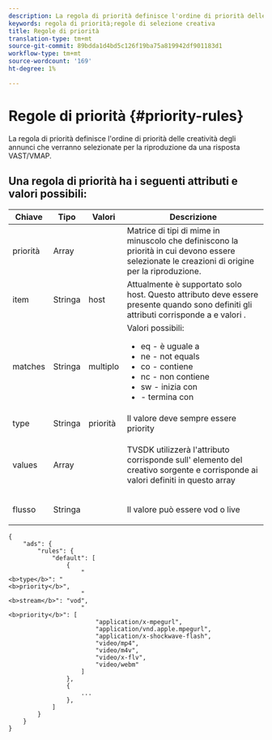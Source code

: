 ```yaml
---
description: La regola di priorità definisce l'ordine di priorità delle creatività degli annunci che verranno selezionate per la riproduzione da una risposta VAST/VMAP.
keywords: regola di priorità;regole di selezione creativa
title: Regole di priorità
translation-type: tm+mt
source-git-commit: 89bdda1d4bd5c126f19ba75a819942df901183d1
workflow-type: tm+mt
source-wordcount: '169'
ht-degree: 1%

---
```



# Regole di priorità {#priority-rules}

La regola di priorità definisce l&#39;ordine di priorità delle creatività degli annunci che verranno selezionate per la riproduzione da una risposta VAST/VMAP.

## Una regola di priorità ha i seguenti attributi e valori possibili:

<table id="table_ljp_tgx_hz">  
 <thead> 
  <tr> 
   <th class="entry"><b>Chiave</b></th> 
   <th class="entry"><b>Tipo</b></th> 
   <th class="entry"><b>Valori</b></th> 
   <th class="entry"><b>Descrizione</b></th> 
  </tr> 
 </thead>
 <tbody> 
  <tr> 
   <td><span class="codeph"> priorità</span></td> 
   <td><span class="codeph"> Array</span></td> 
   <td></td> 
   <td> Matrice di tipi di mime in minuscolo che definiscono la priorità in cui devono essere selezionate le creazioni di origine per la riproduzione.</td> 
  </tr> 
  <tr> 
   <td><span class="codeph"> item</span></td> 
   <td><span class="codeph"> Stringa</span></td> 
   <td><span class="codeph"> host</span></td> 
   <td>Attualmente è supportato solo <span class="codeph"> host</span>. Questo attributo deve essere presente quando sono definiti gli attributi <span class="codeph"> corrisponde a</span> e <span class="codeph"> valori</span> .</td> 
  </tr> 
  <tr> 
   <td><span class="codeph"> matches</span></td> 
   <td><span class="codeph"> Stringa</span></td> 
   <td><span class="codeph"> multiplo</span></td> 
   <td>Valori possibili:
    <ul id="ul_tnf_2hx_hz"> 
     <li><span class="codeph"> eq</span>  - è uguale a</li> 
     <li><span class="codeph"> ne</span>  - not equals</li> 
     <li><span class="codeph"> co</span>  - contiene</li> 
     <li><span class="codeph"> nc</span>  - non contiene</li> 
     <li><span class="codeph"> sw</span>  - inizia con</li> 
     <li><span class="codeph"> </span>  - termina con</li> 
    </ul></td> 
  </tr> 
  <tr> 
   <td><span class="codeph"> type</span></td> 
   <td><span class="codeph"> Stringa</span></td> 
   <td><span class="codeph"> priorità</span></td> 
   <td>Il valore deve sempre essere <span class="codeph"> priority</span></td> 
  </tr> 
  <tr> 
   <td><span class="codeph"> values</span></td> 
   <td><span class="codeph"> Array</span></td> 
   <td></td> 
   <td> <p>TVSDK utilizzerà l'attributo <span class="codeph"> corrisponde</span> sull' <span class="codeph"> elemento</span> del creativo sorgente e corrisponde ai valori definiti in questo array</p> </td> 
  </tr> 
  <tr> 
   <td><span class="codeph"> flusso</span></td> 
   <td><span class="codeph"> Stringa</span></td> 
   <td></td> 
   <td> <p>Il valore può essere <span class="codeph"> vod</span> o <span class="codeph"> live</span></p> </td> 
  </tr> 
 </tbody> 
</table>

```
{
    "ads": {
        "rules": {
            "default": [
                {
                    "
<b>type</b>": "
<b>priority</b>",
                    "
<b>stream</b>": "vod",
                    "
<b>priority</b>": [
                        "application/x-mpegurl",
                        "application/vnd.apple.mpegurl",
                        "application/x-shockwave-flash",
                        "video/mp4",
                        "video/m4v",
                        "video/x-flv",
                        "video/webm"
                    ]
                },
                {
                    ...
                },
            ]
        }
    }
}
```
